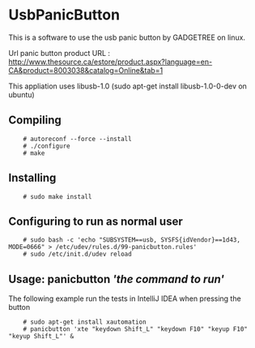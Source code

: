 UsbPanicButton
==============

This is a software to use the usb panic button by GADGETREE on linux.

Url panic button product URL : http://www.thesource.ca/estore/product.aspx?language=en-CA&product=8003038&catalog=Online&tab=1

This appliation uses libusb-1.0 (sudo apt-get install libusb-1.0-0-dev on ubuntu)

Compiling
---------

        # autoreconf --force --install
        # ./configure
        # make
    
Installing
----------

        # sudo make install
    
Configuring to run as normal user
---------------------------------

        # sudo bash -c 'echo "SUBSYSTEM==usb, SYSFS{idVendor}==1d43, MODE=0666" > /etc/udev/rules.d/99-panicbutton.rules'
        # sudo /etc/init.d/udev reload

Usage: panicbutton _'the command to run'_
-----------------------------------------

The following example run the tests in IntelliJ IDEA when pressing the button
        
        # sudo apt-get install xautomation
        # panicbutton 'xte "keydown Shift_L" "keydown F10" "keyup F10" "keyup Shift_L"' &

